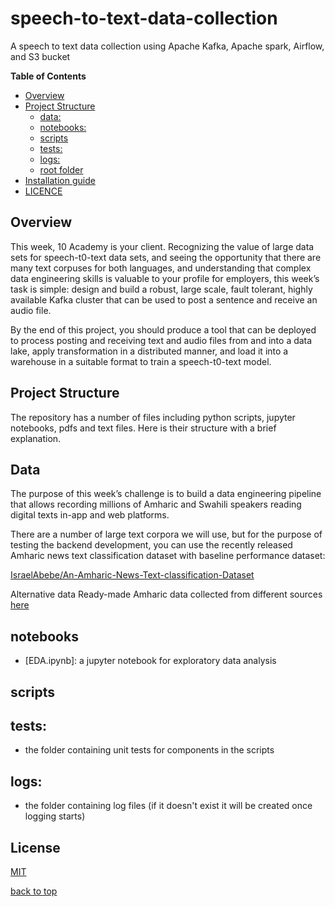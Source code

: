 # speech-to-text-data-collection
A speech to text data collection using Apache Kafka, Apache spark, Airflow, and S3 bucket

**Table of Contents**

  - [Overview](#overview)
  - [Project Structure](#project-structure)
    - [data:](#data)
    - [notebooks:](#notebooks)
    - [scripts](#scripts)
    - [tests:](#tests)
    - [logs:](#logs)
    - [root folder](#root-folder)
  - [Installation guide](#installation-guide)
  - [LICENCE](#license)

## Overview
 
This week, 10 Academy is your client. Recognizing the value of large data sets for speech-t0-text data sets, and seeing the opportunity that there are many text corpuses for both languages, and understanding that complex data engineering skills is valuable to your profile for employers, this week’s task is simple: design and build a robust, large scale, fault tolerant, highly available Kafka cluster that can be used to post a sentence and receive an audio file. 

By the end of this project, you should produce a tool that can be deployed to process posting and receiving text and audio files from and into a data lake, apply transformation in a distributed manner, and load it into a warehouse in a suitable format to train a speech-t0-text model. 


## Project Structure
The repository has a number of files including python scripts, jupyter notebooks, pdfs and text files. Here is their structure with a brief explanation.

## Data
The purpose of this week’s challenge is to build a data engineering pipeline that allows recording millions of Amharic and Swahili speakers reading digital texts in-app and web platforms. 

There are a number of large text corpora we will use, but for the purpose of testing the backend development, you can use the recently released Amharic news text classification dataset with baseline performance dataset:   

[IsraelAbebe/An-Amharic-News-Text-classification-Dataset](IsraelAbebe/An-Amharic-News-Text-classification-Dataset)

Alternative data 
Ready-made Amharic data collected from different sources  [here](https://arxiv.org/pdf/2103.05639.pdf)

## notebooks
- [EDA.ipynb]: a jupyter notebook for exploratory data analysis
## scripts

## tests:
- the folder containing unit tests for components in the scripts

## logs:
- the folder containing log files (if it doesn't exist it will be created once logging starts)

## License
[MIT](https://choosealicense.com/licenses/mit/)


[back to top](#Table-of-Contents)



